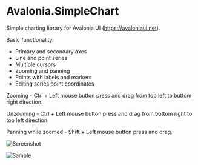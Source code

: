 # Avalonia.SimpleChart

Simple charting library for Avalonia UI (https://avaloniaui.net).

Basic functionality:
* Primary and secondary axes
* Line and point series
* Multiple cursors
* Zooming and panning
* Points with labels and markers
* Editing series point coordinates

Zooming - Ctrl + Left mouse button press and drag from top left to buttom right direction.

Unzooming - Ctrl + Left mouse button press and drag from bottom right to top left direction.

Panning while zoomed - Shift + Left mouse button press and drag.

![Screenshot](https://github.com/ivanov-pavel/Avalonia.SimpleChart/tree/main/Avalonia.SimpleChart.Sample/Documents/Screenshot.png "Screenshot")

![Sample](https://github.com/ivanov-pavel/Avalonia.SimpleChart/tree/main/Avalonia.SimpleChart.Sample/Documents/Sample.gif "Sample")
